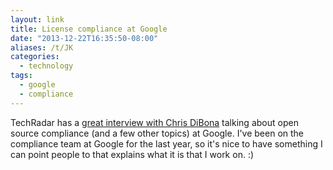 ```yaml
---
layout: link
title: License compliance at Google
date: "2013-12-22T16:35:50-08:00"
aliases: /t/JK
categories:
  - technology
tags:
  - google
  - compliance
---
```


TechRadar has a [great interview with Chris DiBona][techradar] talking about open source compliance (and a few other
topics) at Google. I've been on the compliance team at Google for the last year, so it's nice to have something I can
point people to that explains what it is that I work on. :)

[techradar]: http://www.techradar.com/us/news/software/how-open-source-changed-google-and-how-google-changed-open-source-1206582
